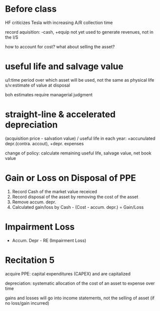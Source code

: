 # Before class
HF criticizes Tesla with increasing A/R collection time

record aquisition: -cash, +equip
not yet used to generate revenues, not in the I/S

how to account for cost? what about selling the asset?

# useful life and salvage value
u/l:time period over which asset will be used, not the same as physical life
s/v:estimate of value at disposal

boh estimates require managerial judgment

# straight-line & accelerated depreciation
(acquisition price - salvation value) / useful life
in each year: +accunulated depr.(contra. accout), +depr. expenses

change of policy: calculate remaining useful life, salvage value, net book value

# Gain or Loss on Disposal of PPE
1. Record Cash of the market value receiced
2. Record disposal of the asset by removing the cost of the asset
3. Remove accum. depr.
4. Calculated gain/loss by Cash - (Cost - accum. depr.) = Gain/Loss

# Impairment Loss
+ Accum. Depr - RE (Impairment Loss)

# Recitation 5
acquire PPE: capital expenditures (CAPEX) and are capitalized

depreciation: systematic allocation of the cost of an asset to expense over time

gains and losses will go into income statements, not the selling of asset (if no loss/gain incurred)
